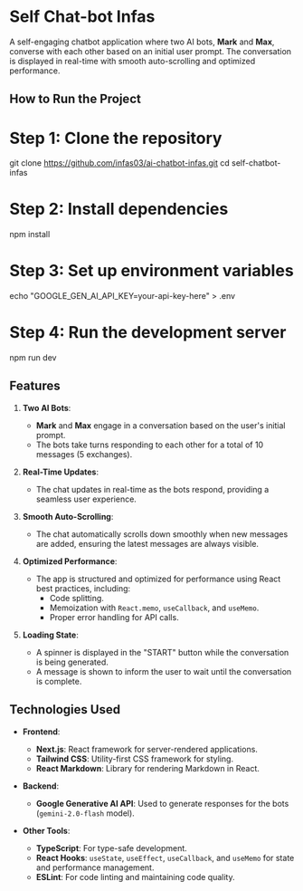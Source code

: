 # Self Chat-bot Infas

A self-engaging chatbot application where two AI bots, **Mark** and **Max**, converse with each other based on an initial user prompt. The conversation is displayed in real-time with smooth auto-scrolling and optimized performance.

## How to Run the Project

# Step 1: Clone the repository
git clone https://github.com/infas03/ai-chatbot-infas.git
cd self-chatbot-infas

# Step 2: Install dependencies
npm install

# Step 3: Set up environment variables
echo "GOOGLE_GEN_AI_API_KEY=your-api-key-here" > .env

# Step 4: Run the development server
npm run dev


## Features

1. **Two AI Bots**:
   - **Mark** and **Max** engage in a conversation based on the user's initial prompt.
   - The bots take turns responding to each other for a total of 10 messages (5 exchanges).

2. **Real-Time Updates**:
   - The chat updates in real-time as the bots respond, providing a seamless user experience.

3. **Smooth Auto-Scrolling**:
   - The chat automatically scrolls down smoothly when new messages are added, ensuring the latest messages are always visible.

4. **Optimized Performance**:
   - The app is structured and optimized for performance using React best practices, including:
     - Code splitting.
     - Memoization with `React.memo`, `useCallback`, and `useMemo`.
     - Proper error handling for API calls.

5. **Loading State**:
   - A spinner is displayed in the "START" button while the conversation is being generated.
   - A message is shown to inform the user to wait until the conversation is complete.

## Technologies Used

- **Frontend**:
  - **Next.js**: React framework for server-rendered applications.
  - **Tailwind CSS**: Utility-first CSS framework for styling.
  - **React Markdown**: Library for rendering Markdown in React.

- **Backend**:
  - **Google Generative AI API**: Used to generate responses for the bots (`gemini-2.0-flash` model).

- **Other Tools**:
  - **TypeScript**: For type-safe development.
  - **React Hooks**: `useState`, `useEffect`, `useCallback`, and `useMemo` for state and performance management.
  - **ESLint**: For code linting and maintaining code quality.


